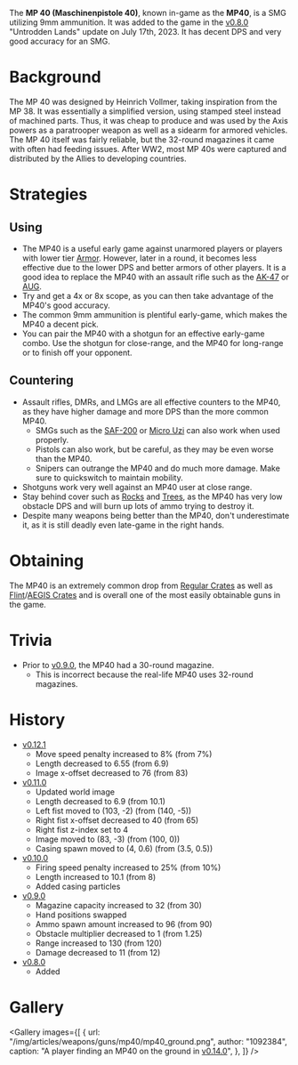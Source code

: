 The **MP 40 (Maschinenpistole 40)**, known in-game as the **MP40**, is a SMG utilizing 9mm ammunition. It was added to the game in the [v0.8.0](https://github.com/HasangerGames/suroi/releases/tag/v0.8.0) "Untrodden Lands" update on July 17th, 2023. It has decent DPS and very good accuracy for an SMG.

# Background

The MP 40 was designed by Heinrich Vollmer, taking inspiration from the MP 38. It was essentially a simplified version, using stamped steel instead of machined parts. Thus, it was cheap to produce and was used by the Axis powers as a paratrooper weapon as well as a sidearm for armored vehicles. The MP 40 itself was fairly reliable, but the 32-round magazines it came with often had feeding issues. After WW2, most MP 40s were captured and distributed by the Allies to developing countries.

# Strategies

## Using

- The MP40 is a useful early game against unarmored players or players with lower tier [Armor](/equipment/armor). However, later in a round, it becomes less effective due to the lower DPS and better armors of other players. It is a good idea to replace the MP40 with an assault rifle such as the [AK-47](/weapons/guns/ak47) or [AUG](/weapons/guns/aug).
- Try and get a 4x or 8x scope, as you can then take advantage of the MP40's good accuracy.
- The common 9mm ammunition is plentiful early-game, which makes the MP40 a decent pick.
- You can pair the MP40 with a shotgun for an effective early-game combo. Use the shotgun for close-range, and the MP40 for long-range or to finish off your opponent.

## Countering

- Assault rifles, DMRs, and LMGs are all effective counters to the MP40, as they have higher damage and more DPS than the more common MP40.
  - SMGs such as the [SAF-200](/weapons/guns/saf200) or [Micro Uzi](/weapons/guns/micro_uzi) can also work when used properly.
  - Pistols can also work, but be careful, as they may be even worse than the MP40.
  - Snipers can outrange the MP40 and do much more damage. Make sure to quickswitch to maintain mobility.
- Shotguns work very well against an MP40 user at close range.
- Stay behind cover such as [Rocks](/obstacles/rock) and [Trees](/obstacles/tree), as the MP40 has very low obstacle DPS and will burn up lots of ammo trying to destroy it.
- Despite many weapons being better than the MP40, don't underestimate it, as it is still deadly even late-game in the right hands.

# Obtaining

The MP40 is an extremely common drop from [Regular Crates](/obstacles/regular_crate) as well as [Flint](/obstacles/flint_crate)/[AEGIS Crates](/obstacles/aegis_crate) and is overall one of the most easily obtainable guns in the game.

# Trivia

- Prior to [v0.9.0](https://github.com/HasangerGames/suroi/releases/tag/v0.9.0), the MP40 had a 30-round magazine.
  - This is incorrect because the real-life MP40 uses 32-round magazines.

# History

- [v0.12.1](https://github.com/HasangerGames/suroi/releases/tag/v0.12.1)
  - Move speed penalty increased to 8% (from 7%)
  - Length decreased to 6.55 (from 6.9)
  - Image x-offset decreased to 76 (from 83)
- [v0.11.0](https://github.com/HasangerGames/suroi/releases/tag/v0.11.0)
  - Updated world image
  - Length decreased to 6.9 (from 10.1)
  - Left fist moved to (103, -2) (from (140, -5))
  - Right fist x-offset decreased to 40 (from 65)
  - Right fist z-index set to 4
  - Image moved to (83, -3) (from (100, 0))
  - Casing spawn moved to (4, 0.6) (from (3.5, 0.5))
- [v0.10.0](https://github.com/HasangerGames/suroi/releases/tag/v0.10.0)
  - Firing speed penalty increased to 25% (from 10%)
  - Length increased to 10.1 (from 8)
  - Added casing particles
- [v0.9.0](https://github.com/HasangerGames/suroi/releases/tag/v0.9.0)
  - Magazine capacity increased to 32 (from 30)
  - Hand positions swapped
  - Ammo spawn amount increased to 96 (from 90)
  - Obstacle multiplier decreased to 1 (from 1.25)
  - Range increased to 130 (from 120)
  - Damage decreased to 11 (from 12)
- [v0.8.0](https://github.com/HasangerGames/suroi/releases/tag/v0.8.0)
  - Added

# Gallery

<Gallery
  images={[
    {
      url: "/img/articles/weapons/guns/mp40/mp40_ground.png",
      author: "1092384",
      caption: "A player finding an MP40 on the ground in [v0.14.0](https://github.com/HasangerGames/suroi/releases/tag/v0.14.0)",
    },
  ]}
/>

